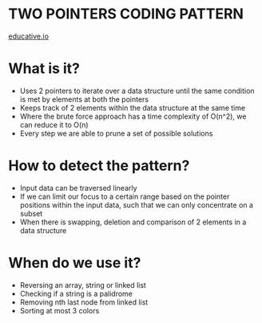 # TWO POINTERS CODING PATTERN
[educative.io](https://www.educative.io/courses/grokking-coding-interview-patterns-javascript/two-pointers-introduction)

# What is it?
- Uses 2 pointers to iterate over a data structure until the same condition is met by elements at both the pointers
- Keeps track of 2 elements within the data structure at the same time
- Where the brute force approach has a time complexity of O(n^2), we can reduce it to O(n)
- Every step we are able to prune a set of possible solutions

# How to detect the pattern?
- Input data can be traversed linearly
- If we can limit our focus to a certain range based on the pointer positions within the input data, such that we can only concentrate on a subset
- When there is swapping, deletion and comparison of 2 elements in a data structure

# When do we use it?
- Reversing an array, string or linked list
- Checking if a string is a palidrome
- Removing nth last node from linked list
- Sorting at most 3 colors


